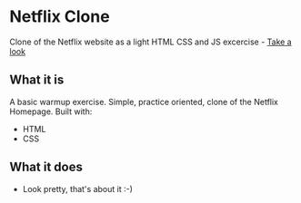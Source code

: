 # Netflix Clone

Clone of the Netflix website as a light HTML CSS and JS excercise - [Take a look](https://github.com/Kartikey1902/Netflix-clone)

## What it is

A basic warmup exercise. Simple, practice oriented, clone of the Netflix Homepage. Built with:

- HTML
- CSS

## What it does

- Look pretty, that's about it :-)
